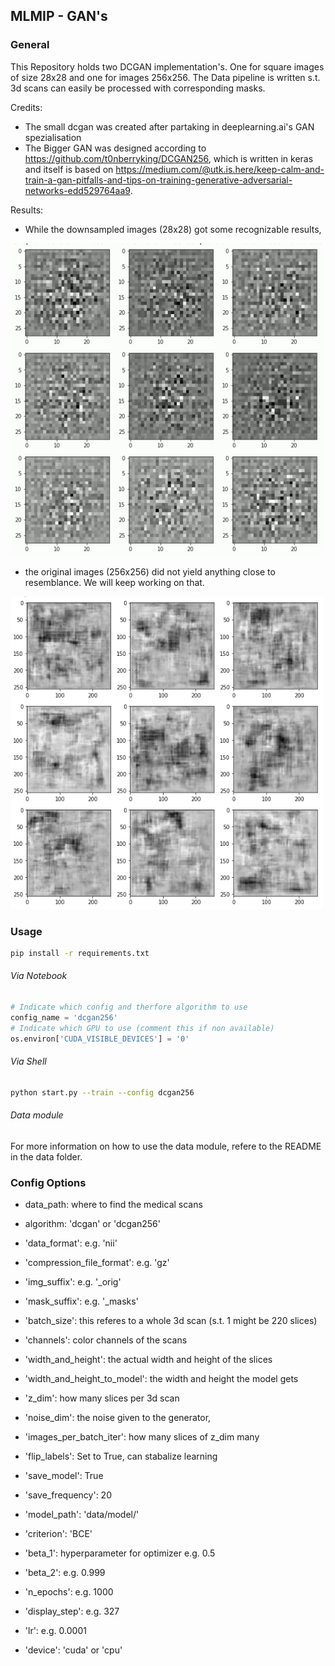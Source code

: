 ## MLMIP - GAN's

### General
This Repository holds two DCGAN implementation's. One for square images of size 28x28 and one for images 256x256. The Data pipeline is 
written s.t. 3d scans can easily be processed with corresponding masks.

Credits:
- The small dcgan was created after partaking in deeplearning.ai's GAN spezialisation
- The Bigger GAN was designed according to https://github.com/t0nberryking/DCGAN256, which is written in keras and itself is based on https://medium.com/@utk.is.here/keep-calm-and-train-a-gan-pitfalls-and-tips-on-training-generative-adversarial-networks-edd529764aa9. 

Results:
- While the downsampled images (28x28) got some recognizable results,
<img src="https://github.com/Lukmicsch/mlmip-gan/blob/master/media/28x28.gif" width="500" height="500" />

- the original images (256x256) did not yield anything close to resemblance. We will keep working on that.
<img src="https://github.com/Lukmicsch/mlmip-gan/blob/master/media/256x256.gif" width="500" height="500" />

### Usage
```bash
pip install -r requirements.txt
```

###### Via Notebook
```python
# Indicate which config and therfore algorithm to use
config_name = 'dcgan256'
# Indicate which GPU to use (comment this if non available)
os.environ['CUDA_VISIBLE_DEVICES'] = '0'
```

###### Via Shell
```bash
python start.py --train --config dcgan256
```

###### Data module
For more information on how to use the data module, refere to the README in the data folder.

### Config Options
- data_path: where to find the medical scans
- algorithm: 'dcgan' or 'dcgan256'
- 'data_format': e.g. 'nii'
- 'compression_file_format': e.g. 'gz'
- 'img_suffix': e.g. '_orig'
- 'mask_suffix': e.g. '_masks'
- 'batch_size': this referes to a whole 3d scan (s.t. 1 might be 220 slices)
- 'channels': color channels of the scans
- 'width_and_height': the actual width and height of the slices
- 'width_and_height_to_model': the width and height the model gets
- 'z_dim': how many slices per 3d scan
- 'noise_dim': the noise given to the generator,
- 'images_per_batch_iter': how many slices of z_dim many
- 'flip_labels': Set to True, can stabalize learning

- 'save_model': True
- 'save_frequency': 20
- 'model_path': 'data/model/'

- 'criterion': 'BCE' 
- 'beta_1': hyperparameter for optimizer e.g. 0.5
- 'beta_2': e.g. 0.999
- 'n_epochs': e.g. 1000
- 'display_step': e.g. 327
- 'lr': e.g. 0.0001
- 'device': 'cuda' or 'cpu'
